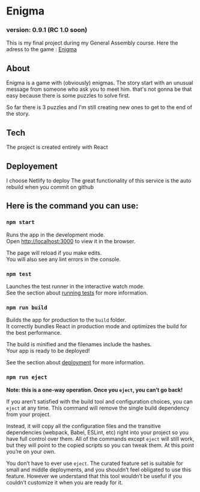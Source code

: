 # Enigma
### version: 0.9.1 (RC 1.0 soon)

This is my final project during my General Assembly course.
Here the adress to the game : [Enigma](https://5fc8cffd9a6a8e00087d8281--naughty-swanson-f7cd92.netlify.app/)

## About

Enigma is a game with (obviously) enigmas.
The story start with an unusual message from someone who ask you to meet him.
that's not gonna be that easy because there is some puzzles to solve first.

So far there is 3 puzzles and I'm still creating new ones to get to the end of the story.

## Tech

The project is created entirely with React

## Deployement

I choose Netlify to deploy
The great functionality of this service is the auto rebuild when you commit on github

## Here is the command you can use:

### `npm start`

Runs the app in the development mode.\
Open [http://localhost:3000](http://localhost:3000) to view it in the browser.

The page will reload if you make edits.\
You will also see any lint errors in the console.

### `npm test`

Launches the test runner in the interactive watch mode.\
See the section about [running tests](https://facebook.github.io/create-react-app/docs/running-tests) for more information.

### `npm run build`

Builds the app for production to the `build` folder.\
It correctly bundles React in production mode and optimizes the build for the best performance.

The build is minified and the filenames include the hashes.\
Your app is ready to be deployed!

See the section about [deployment](https://facebook.github.io/create-react-app/docs/deployment) for more information.

### `npm run eject`

**Note: this is a one-way operation. Once you `eject`, you can’t go back!**

If you aren’t satisfied with the build tool and configuration choices, you can `eject` at any time. This command will remove the single build dependency from your project.

Instead, it will copy all the configuration files and the transitive dependencies (webpack, Babel, ESLint, etc) right into your project so you have full control over them. All of the commands except `eject` will still work, but they will point to the copied scripts so you can tweak them. At this point you’re on your own.

You don’t have to ever use `eject`. The curated feature set is suitable for small and middle deployments, and you shouldn’t feel obligated to use this feature. However we understand that this tool wouldn’t be useful if you couldn’t customize it when you are ready for it.


